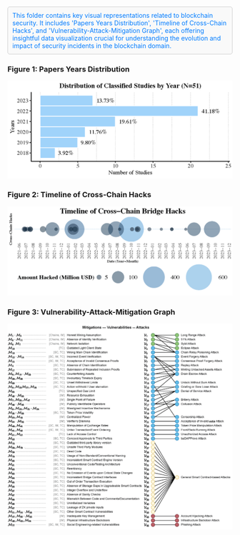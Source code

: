 <div style="border: 1px solid #ccc; padding: 10px; background-color: #f9f9f9; border-radius: 5px; color: #333;">
  <p style="margin: 0; color: #007bff;">
This folder contains key visual representations related to blockchain security. It includes 'Papers Years Distribution', 'Timeline of Cross-Chain Hacks', and 'Vulnerability-Attack-Mitigation Graph', each offering insightful data visualization crucial for understanding the evolution and impact of security incidents in the blockchain domain.
  </p>
</div>

<div>
  <h3>Figure 1: Papers Years Distribution</h3>
  <img src="./papers_years_distribution.png" alt="Papers Years Distribution" style="max-width: 100%; height: auto;" />

  <h3>Figure 2: Timeline of Cross-Chain Hacks</h3>
  <img src="./timeline_cross_chain_hacks.png" alt="Timeline of Cross-Chain Hacks" style="max-width: 100%; height: auto;" />

  <h3>Figure 3: Vulnerability-Attack-Mitigation Graph</h3>
  <img src="./vuln-att-mitig-graph.png" alt="Vulnerability-Attack-Mitigation Graph" style="max-width: 100%; height: auto;" />
</div>



